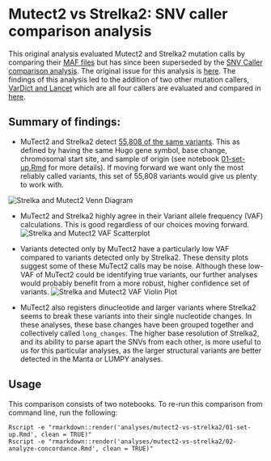 # Mutect2 vs Strelka2: SNV caller comparison analysis

This original analysis evaluated Mutect2 and Strelka2 mutation calls by comparing their [MAF files](https://docs.gdc.cancer.gov/Data/File_Formats/MAF_Format/) but has since been superseded by the [SNV Caller comparison analysis](https://github.com/AlexsLemonade/OpenPBTA-analysis/tree/master/analyses/snv-callers).
The original issue for this analysis is [here](https://github.com/AlexsLemonade/OpenPBTA-analysis/issues/30).
The findings of this analysis led to the addition of two other mutation callers, [VarDict and Lancet](https://github.com/AlexsLemonade/OpenPBTA-analysis/issues/103) which are all four callers are evaluated and compared in [here](https://github.com/AlexsLemonade/OpenPBTA-analysis/tree/master/analyses/snv-callers).

## Summary of findings:

- MuTect2 and Strelka2 detect [55,808 of the same variants](#venn-diagrams).
This as defined by having the same Hugo gene symbol, base change, chromosomal
start site, and sample of origin (see notebook [01-set-up.Rmd](https://github.com/AlexsLemonade/OpenPBTA-analysis/tree/master/analyses/mutect2-vs-strelka2/01-set-up.Rmd)
for more details).
If moving forward we want only the most reliably called variants, this set of
55,808 variants would give us plenty to work with.

![Strelka and Mutect2 Venn Diagram](/plots/strelka2_mutect2_venn_diagram.png)


- MuTect2 and Strelka2 highly agree in their Variant allele frequency (VAF) calculations.
This is good regardless of our choices moving forward.
![Strelka and Mutect2 VAF Scatterplot](/plots/VAF_scatterplot.png)

- Variants detected only by MuTect2 have a particularly low VAF compared to
variants detected only by Strelka2.
These density plots suggest some of these MuTect2 calls may be noise.
Although these low-VAF of MuTect2 could be identifying true variants, our further
analyses would probably benefit from a more robust, higher confidence set of
variants.
![Strelka and Mutect2 VAF Violin Plot](/plots/VAF_violin_plots.png)

- MuTect2 also registers dinucleotide and larger variants where Strelka2 seems
to break these variants into their single nucleotide changes.
In these analyses, these base changes have been grouped together and collectively
called `long_changes`.
The higher base resolution of Strelka2, and its ability to parse apart the SNVs
from each other, is more useful to us for this particular analyses, as the larger
structural variants are better detected in the Manta or LUMPY analyses.

## Usage

This comparison consists of two notebooks.
To re-run this comparison from command line, run the following:
```
Rscript -e "rmarkdown::render('analyses/mutect2-vs-strelka2/01-set-up.Rmd', clean = TRUE)"
Rscript -e "rmarkdown::render('analyses/mutect2-vs-strelka2/02-analyze-concordance.Rmd', clean = TRUE)"
```
